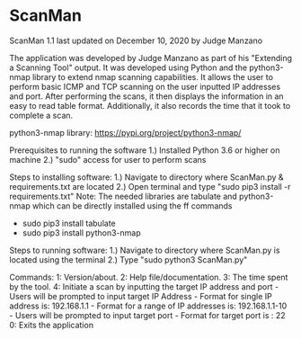 # ScanMan

ScanMan 1.1 last updated on December 10, 2020 by Judge Manzano

The application was developed by Judge Manzano as part of his "Extending a Scanning Tool" output. It was developed using Python and the python3-nmap library to extend nmap scanning capabilities. It allows the user to perform basic ICMP and TCP scanning on the user inputted IP addresses and port. After performing the scans, it then displays the information in an easy to read table format. Additionally, it also records the time that it took to complete a scan.

python3-nmap library: https://pypi.org/project/python3-nmap/

Prerequisites to running the software 
1.) Installed Python 3.6 or higher on machine
2.) "sudo" access for user to perform scans 

Steps to installing software:
1.) Navigate to directory where ScanMan.py & requirements.txt are located
2.) Open terminal and type "sudo pip3 install -r requirements.txt"
Note: The needed libraries are tabulate and python3-nmap which can be directly installed using the ff commands
- sudo pip3 install tabulate
- sudo pip3 install python3-nmap

Steps to running software: 
1.) Navigate to directory where ScanMan.py is located using the terminal
2.) Type "sudo python3 ScanMan.py"

Commands:
1: Version/about.
2: Help file/documentation.
3: The time spent by the tool. 
4: Initiate a scan by inputting the target IP address and port
    - Users will be prompted to input target IP Address 
        - Format for single IP address is: 192.168.1.1 
        - Format for a range of IP addresses is: 192.168.1.1-10
    - Users will be prompted to input target port 
        - Format for target port is : 22  
0: Exits the application
